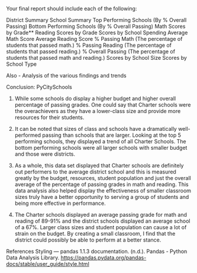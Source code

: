 
Your final report should include each of the following:

District Summary
School Summary
Top Performing Schools (By % Overall Passing)
Bottom Performing Schools (By % Overall Passing)
Math Scores by Grade**
Reading Scores by Grade
Scores by School Spending
Average Math Score
Average Reading Score
% Passing Math (The percentage of students that passed math.)
% Passing Reading (The percentage of students that passed reading.)
% Overall Passing (The percentage of students that passed math and reading.)
Scores by School Size
Scores by School Type


Also - Analysis of the various findings and trends



Conclusion: PyCitySchools
1.	While some schools do display a higher budget and higher overall percentage of passing grades. One could say that Charter schools were the overachievers as they have a lower-class size and provide more resources for their students. 

2.	It can be noted that sizes of class and schools have a dramatically well-performed passing than schools that are larger. Looking at the top 5 performing schools, they displayed a trend of all Charter Schools. The bottom performing schools were all larger schools with smaller budget and those were districts. 

3.	As a whole, this data set displayed that Charter schools are definitely out performers to the average district school and this is measured greatly by the budget, resources, student population and just the overall average of the percentage of passing grades in math and reading. This data analysis also helped display the effectiveness of smaller classroom sizes truly have a better opportunity to serving a group of students and being more effective in performance. 

4.	The Charter schools displayed an average passing grade for math and reading of 89-91% and the district schools displayed an average school of a 67%. Larger class sizes and student population can cause a lot of strain on the budget. By creating a small classroom, I find that the district could possibly be able to perform at a better stance. 

References
Styling — pandas 1.1.3 documentation. (n.d.). Pandas - Python Data Analysis Library. https://pandas.pydata.org/pandas-docs/stable/user_guide/style.html
